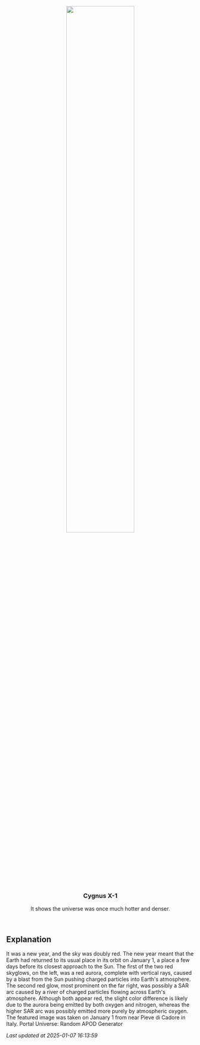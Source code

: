 <p align='center'>
    <img src='https://apod.nasa.gov/apod/image/2501/AuroraSar_Masi_960.jpg' width='60%' />
    <h3 align="center">Cygnus X-1</h3>
    <p align="center">It shows the universe was once much hotter and denser.</p>
</p>
<br/>

Explanation
--
It was a new year, and the sky was doubly red.  The new year meant that the Earth had returned to its usual place in its orbit on January 1, a place a few days before its closest approach to the Sun.  The first of the two red skyglows, on the left, was a red aurora, complete with vertical rays, caused by a blast from the Sun pushing charged particles into Earth's atmosphere.  The second red glow, most prominent on the far right, was possibly a SAR arc caused by a river of charged particles flowing across Earth's atmosphere.  Although both appear red, the slight color difference is likely due to the aurora being emitted by both oxygen and nitrogen, whereas the higher SAR arc was possibly emitted more purely by atmospheric oxygen. The featured image was taken on January 1 from near Pieve di Cadore in Italy.   Portal Universe: Random APOD Generator


*Last updated at 2025-01-07 16:13:59*
